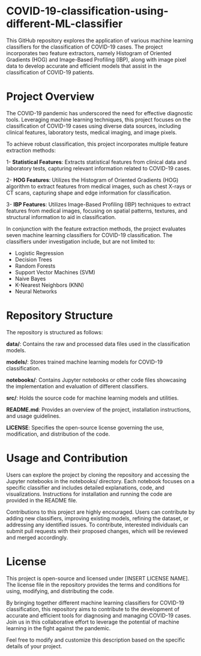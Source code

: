 # COVID-19-classification-using-different-ML-classifier
This GitHub repository explores the application of various machine learning classifiers for the classification of COVID-19 cases. The project incorporates two feature extractors, namely Histogram of Oriented Gradients (HOG) and Image-Based Profiling (IBP), along with image pixel data to develop accurate and efficient models that assist in the classification of COVID-19 patients.

# Project Overview

The COVID-19 pandemic has underscored the need for effective diagnostic tools. Leveraging machine learning techniques, this project focuses on the classification of COVID-19 cases using diverse data sources, including clinical features, laboratory tests, medical imaging, and image pixels.

To achieve robust classification, this project incorporates multiple feature extraction methods:

1- **Statistical Features**: Extracts statistical features from clinical data and laboratory tests, capturing relevant information related to COVID-19 cases.

2- **HOG Features**: Utilizes the Histogram of Oriented Gradients (HOG) algorithm to extract features from medical images, such as chest X-rays or CT scans, capturing shape and edge information for classification.

3- **IBP Features**: Utilizes Image-Based Profiling (IBP) techniques to extract features from medical images, focusing on spatial patterns, textures, and structural information to aid in classification.

In conjunction with the feature extraction methods, the project evaluates seven machine learning classifiers for COVID-19 classification. The classifiers under investigation include, but are not limited to:

* Logistic Regression
* Decision Trees
* Random Forests
* Support Vector Machines (SVM)
* Naive Bayes
* K-Nearest Neighbors (KNN)
* Neural Networks
  
# Repository Structure
The repository is structured as follows:

**data/**: Contains the raw and processed data files used in the classification models.

**models/**: Stores trained machine learning models for COVID-19 classification.

**notebooks/**: Contains Jupyter notebooks or other code files showcasing the implementation and evaluation of different classifiers.

**src/**: Holds the source code for machine learning models and utilities.

**README.md**: Provides an overview of the project, installation instructions, and usage guidelines.

**LICENSE**: Specifies the open-source license governing the use, modification, and distribution of the code.

# Usage and Contribution

Users can explore the project by cloning the repository and accessing the Jupyter notebooks in the notebooks/ directory. Each notebook focuses on a specific classifier and includes detailed explanations, code, and visualizations. Instructions for installation and running the code are provided in the README file.

Contributions to this project are highly encouraged. Users can contribute by adding new classifiers, improving existing models, refining the dataset, or addressing any identified issues. To contribute, interested individuals can submit pull requests with their proposed changes, which will be reviewed and merged accordingly.

# License

This project is open-source and licensed under [INSERT LICENSE NAME]. The license file in the repository provides the terms and conditions for using, modifying, and distributing the code.

By bringing together different machine learning classifiers for COVID-19 classification, this repository aims to contribute to the development of accurate and efficient tools for diagnosing and managing COVID-19 cases. Join us in this collaborative effort to leverage the potential of machine learning in the fight against the pandemic.

Feel free to modify and customize this description based on the specific details of your project.
